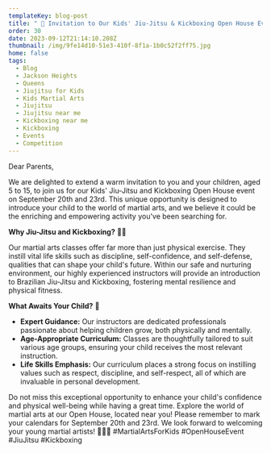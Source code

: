 ```yaml
---
templateKey: blog-post
title: " 🥋 Invitation to Our Kids' Jiu-Jitsu & Kickboxing Open House Event! 🥊"
order: 30
date: 2023-09-12T21:14:10.208Z
thumbnail: /img/9fe14d10-51e3-410f-8f1a-1b0c52f2ff75.jpg
home: false
tags:
  - Blog
  - Jackson Heights
  - Queens
  - Jiujitsu for Kids
  - Kids Martial Arts
  - Jiujitsu
  - Jiujitsu near me
  - Kickboxing near me
  - Kickboxing
  - Events
  - Competition
---
```

Dear Parents,

We are delighted to extend a warm invitation to you and your children, aged 5 to 15, to join us for our Kids' Jiu-Jitsu and Kickboxing Open House event on September 20th and 23rd. This unique opportunity is designed to introduce your child to the world of martial arts, and we believe it could be the enriching and empowering activity you've been searching for.

**Why Jiu-Jitsu and Kickboxing?** 🥋🥊

Our martial arts classes offer far more than just physical exercise. They instill vital life skills such as discipline, self-confidence, and self-defense, qualities that can shape your child's future. Within our safe and nurturing environment, our highly experienced instructors will provide an introduction to Brazilian Jiu-Jitsu and Kickboxing, fostering mental resilience and physical fitness.

**What Awaits Your Child?** 🎉

* **Expert Guidance:** Our instructors are dedicated professionals passionate about helping children grow, both physically and mentally.
* **Age-Appropriate Curriculum:** Classes are thoughtfully tailored to suit various age groups, ensuring your child receives the most relevant instruction.
* **Life Skills Emphasis:** Our curriculum places a strong focus on instilling values such as respect, discipline, and self-respect, all of which are invaluable in personal development.

Do not miss this exceptional opportunity to enhance your child's confidence and physical well-being while having a great time. Explore the world of martial arts at our Open House, located near you! Please remember to mark your calendars for September 20th and 23rd. We look forward to welcoming your young martial artists! 💪🥋🥊 #MartialArtsForKids #OpenHouseEvent #JiuJitsu #Kickboxing 